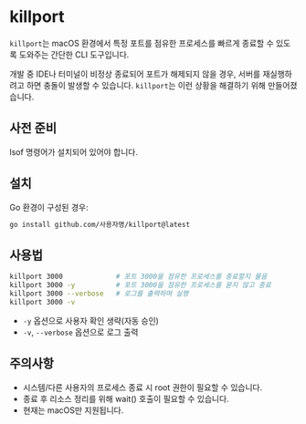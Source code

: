 # killport

`killport`는 macOS 환경에서 특정 포트를 점유한 프로세스를 빠르게 종료할 수 있도록 도와주는 간단한 CLI 도구입니다.

개발 중 IDE나 터미널이 비정상 종료되어 포트가 해제되지 않을 경우, 서버를 재실행하려고 하면 충돌이 발생할 수 있습니다. `killport`는 이런 상황을 해결하기 위해 만들어졌습니다.

## 사전 준비

lsof 명령어가 설치되어 있어야 합니다.

## 설치

Go 환경이 구성된 경우:

```bash
go install github.com/사용자명/killport@latest
```

## 사용법

```bash
killport 3000             # 포트 3000을 점유한 프로세스를 종료할지 물음
killport 3000 -y          # 포트 3000을 점유한 프로세스를 묻지 않고 종료
killport 3000 --verbose   # 로그를 출력하며 실행
killport 3000 -v
```

- `-y` 옵션으로 사용자 확인 생략(자동 승인)
- `-v`, `--verbose` 옵션으로 로그 출력

## 주의사항
- 시스템/다른 사용자의 프로세스 종료 시 root 권한이 필요할 수 있습니다.
- 종료 후 리소스 정리를 위해 wait() 호출이 필요할 수 있습니다.
- 현재는 macOS만 지원됩니다.
